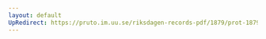 ```yaml
---
layout: default
UpRedirect: https://pruto.im.uu.se/riksdagen-records-pdf/1879/prot-1879--ak--044.pdf
---
```

